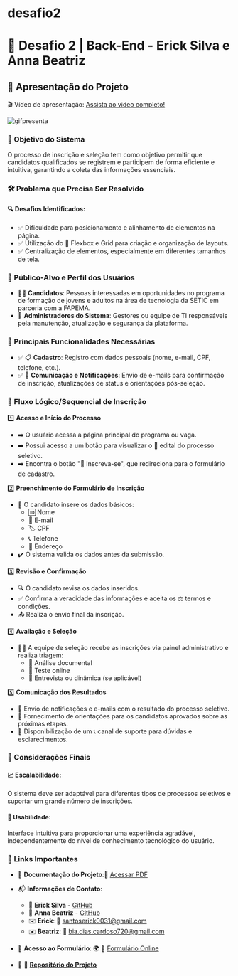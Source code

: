 # desafio2
# 🚀 Desafio 2 | Back-End - Erick Silva e Anna Beatriz

## 🎥 Apresentação do Projeto

🎬 Vídeo de apresentação: [Assista ao video completo!](https://drive.google.com/file/d/1nrcQ39g3CDEjcIqkzVHSiY8XyC7LNX76/view?usp=sharing)

![gifpresenta](https://github.com/user-attachments/assets/17c578d6-c110-4045-bf52-f760d7c116e1)

### 🎯 Objetivo do Sistema

O processo de inscrição e seleção tem como objetivo permitir que candidatos qualificados se registrem e participem de forma eficiente e intuitiva, garantindo a coleta das informações essenciais.

### 🛠 Problema que Precisa Ser Resolvido

#### 🔍 Desafios Identificados:

- ✅ Dificuldade para posicionamento e alinhamento de elementos na página.
- ✅ Utilização do 🎨 Flexbox e Grid para criação e organização de layouts.
- ✅ Centralização de elementos, especialmente em diferentes tamanhos de tela.

### 🎯 Público-Alvo e Perfil dos Usuários

- 👨‍💻 **Candidatos**: Pessoas interessadas em oportunidades no programa de formação de jovens e adultos na área de tecnologia da SETIC em parceria com a FAPEMA.
- 👥 **Administradores do Sistema**: Gestores ou equipe de TI responsáveis pela manutenção, atualização e segurança da plataforma.

### 🔑 Principais Funcionalidades Necessárias

- ✅ 📋 **Cadastro**: Registro com dados pessoais (nome, e-mail, CPF, telefone, etc.).
- ✅ 📢 **Comunicação e Notificações**: Envio de e-mails para confirmação de inscrição, atualizações de status e orientações pós-seleção.

### 🔄 Fluxo Lógico/Sequencial de Inscrição

1️⃣ **Acesso e Início do Processo**

- ➡️ O usuário acessa a página principal do programa ou vaga.
- ➡️ Possui acesso a um botão para visualizar o 📜 edital do processo seletivo.
- ➡️ Encontra o botão "📝 Inscreva-se", que redireciona para o formulário de cadastro.

2️⃣ **Preenchimento do Formulário de Inscrição**

- 📝 O candidato insere os dados básicos:
  - 🆔 Nome
  - 📧 E-mail
  - 🏷️ CPF
  - 📞 Telefone
  - 📍 Endereço
- ✔️ O sistema valida os dados antes da submissão.

3️⃣ **Revisão e Confirmação**

- 🔍 O candidato revisa os dados inseridos.
- ✅ Confirma a veracidade das informações e aceita os ⚖️ termos e condições.
- 📤 Realiza o envio final da inscrição.

4️⃣ **Avaliação e Seleção**

- 👨‍⚖️ A equipe de seleção recebe as inscrições via painel administrativo e realiza triagem:
  - 📄 Análise documental
  - 📝 Teste online
  - 🎤 Entrevista ou dinâmica (se aplicável)

5️⃣ **Comunicação dos Resultados**

- 📧 Envio de notificações e e-mails com o resultado do processo seletivo.
- 📜 Fornecimento de orientações para os candidatos aprovados sobre as próximas etapas.
- 💬 Disponibilização de um 📞 canal de suporte para dúvidas e esclarecimentos.

### 📌 Considerações Finais

#### 📈 Escalabilidade:

O sistema deve ser adaptável para diferentes tipos de processos seletivos e suportar um grande número de inscrições.

#### 🎨 Usabilidade:

Interface intuitiva para proporcionar uma experiência agradável, independentemente do nível de conhecimento tecnológico do usuário.

### 🔗 Links Importantes

- 📄 **Documentação do Projeto**:📎 [Acessar PDF](https://drive.google.com/file/d/1ed5AWG8SNfMRCqvpKOF5Q3z-ZA16SYTK/view?usp=sharing)
- 📬 **Informações de Contato**:  
  - 👤 **Erick Silva** - [GitHub](https://github.com/ericksilva)  
  - 👤 **Anna Beatriz** - [GitHub](https://github.com/annabeatriz)  
  - ✉️ **Erick**: 📩 santoserick0031@gmail.com  
  - ✉️ **Beatriz**: 📩 bia.dias.cardoso720@gmail.com

- 🔗 **Acesso ao Formulário**: 🌍 🔗 [Formulário Online](https://desafio2trilhas.vercel.app/) 
- 📂 🔗 **[Repositório do Projeto](https://github.com/bea7dias/desafio2.git)**
